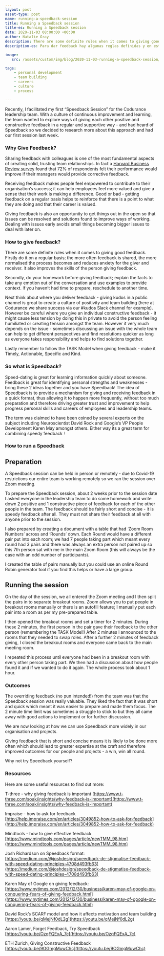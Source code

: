 ```yaml
---
layout: post
asset-type: post
name: running-a-speedback-session
title: Running a Speedback session
title-es: Running a Speedback session
date: 2020-11-03 08:00:00 +00:00
author: Natalie Gray
description: There are some definite rules when it comes to giving good feedback. In this article we will see Speed-dating is great for learning information quickly about someone. Feedback is great for identifying personal strengths and weaknesses - bring these 2 ideas together and you have Speedback!
description-es: Para dar feedback hay algunas reglas definidas y en este artículo, veremos que los Speed-dating son excelentes para dar y recibir feedback de alguien. El feedback es necesario para identificar fortalezas y debilidades personales. Si unimos estas dos ideas tenemos Speedback como un buen método para trabajar el feedback en un equipo.

image:
   src: /assets/custom/img/blog/2020-11-03-running-a-speedback-session/Speedback.jpg

tags:
    - personal development
    - team building
    - careers 
    - culture
    - process

--- 
```


Recently, I facilitated my first “Speedback Session” for the Codurance leadership team. With a culture of continuous improvement and learning, the team wanted to explore ways of giving each other positive and constructive feedback in a regular and supportive way - and had heard of Speedback so we decided to research more about this approach and had our first session last week.  

### Why Give Feedback?

Sharing feedback with colleagues is one of the most fundamental aspects of creating solid, trusting team relationships. In fact a [Harvard Business Review survey](https://hbr.org/2014/01/your-employees-want-the-negative-feedback-you-hate-to-give) found that 72% of respondents felt their performance would improve if their managers would provide corrective feedback. 

Receiving feedback makes people feel empowered to contribute to their organisation’s success; it can help employees feel more valued and give a sense that their work is making a difference. Good or bad - getting feedback on a regular basis helps to reinforce that there is a point to what they are doing and that their career is valued.

Giving feedback is also an opportunity to get things out in the open so that issues can be resolved and solutions found to improve ways of working. Dealing with issues early avoids small things becoming bigger issues to deal with later on.

### How to give feedback?

There are some definite rules when it comes to giving good feedback. Firstly do it on a regular basis; the more often feedback is shared, the more normalised the process becomes and reduces anxiety for the giver and receiver. It also improves the skills of the person giving feedback.

Secondly, do your homework before giving feedback; explain the facts to take any emotion out of the conversation and use examples to provide context.  If you haven’t had time to prepare, reschedule to another time.

Next think about where you deliver feedback - giving kudos in a public channel is great to create a culture of positivity and team building (here at Codurance we share success via our #kudos Slack channel for example). However be careful where you give an individual constructive feedback - it might cause less tension by doing this in private to avoid the person feeling humiliated or creating tension amongst the team. However it very much depends on the issue - sometimes discussing an issue with the whole team can help to get different perspectives and find resolutions quicker as long as everyone takes responsibility and helps to find solutions together.

Lastly remember to follow the TASK Model when giving feedback - make it Timely, Actionable, Specific and Kind.


### So what is Speedback?

Speed-dating is great for learning information quickly about someone. Feedback is great for identifying personal strengths and weaknesses - bring these 2 ideas together and you have Speedback!  The idea of Speedback is to provide a mechanism for giving and receiving feedback in a quick format, thus allowing it to happen more frequently, without too much preparation and therefore driving greater trust and improvement to help progress personal skills and careers of employees and leadership teams.

The term was claimed to have been coined by several experts on the subject including Neuroscientist David Rock and Google’s VP People Development Karen May amongst others. Either way its a great term for combining speedy feedback !

### How to run a Speedback

## Preparation

A Speedback session can be held in person or remotely - due to Covid-19 restrictions our entire team is working remotely so we ran the session over Zoom meeting. 

To prepare the Speedback session, about 2 weeks prior to the session date I asked everyone in the leadership team to do some homework and write down 2 positive and 1 constructive piece of feedback for each of the other people in the team. The feedback should be fairly short and concise - it is speedy feedback after all. They must not share their feedback at all with anyone prior to the session.

I also prepared by creating a document with a table that had ‘Zoom Room Numbers’ across and ‘Rounds’ down. Each Round would have a different pair put into each room; we had 7 people taking part which meant every round had 3 pairs and there was always an extra person not paired up so this 7th person sat with me in the main Zoom Room (this will always be the case with an odd number of participants).

I created the table of pairs manually but you could use an online Round Robin generator tool if you find this helps or have a large group.

## Running the session 

On the day of the session, we all entered the Zoom meeting and I then split the pairs in to separate breakout rooms. Zoom allows you to put people in breakout rooms manually or there is an autofill feature; I manually put each pair into a room as per my pre-prepared table.

I then opened the breakout rooms and set a timer for 2 minutes. During these 2 minutes, the first person in the pair gave their feedback to the other person (remembering the TASK Model!) After 2 minutes I announced to the rooms that they needed to swap roles. After a further 2 minutes of feedback giving, I closed the breakout rooms and everyone came back to the main meeting room.

I repeated this process until everyone had been in a breakout room with every other person taking part. We then had a discussion about how people found it and if we wanted to do it again. The whole process took about 1 hour.

### Outcomes 

The overriding feedback (no pun intended!) from the team was that the Speedback session was really valuable. They liked the fact that it was short and quick which meant it was easier to prepare and made them focus. The 2 minute time limit was sometimes a struggle to stick to but they all came away with good actions to implement or for further discussion.

We are now looking at how we can use Speedback more widely in our organisation and projects. 

Giving feedback that is short and concise means it is likely to be done more often which should lead to greater expertise at the craft and therefore improved outcomes for our people and projects - a win, win all round.

Why not try Speedback yourself?

### Resources

Here are some useful resources to find out more:

T-three - why giving feedback is important
[https://www.t-three.com/soak/insights/why-feedback-is-important](https://www.t-three.com/soak/insights/why-feedback-is-important)

Impraise - how to ask for feedback
[http://help.impraise.com/en/articles/3049852-how-to-ask-for-feedback](http://help.impraise.com/en/articles/3049852-how-to-ask-for-feedback) 

Mindtools - how to give effective feedback
[https://www.mindtools.com/pages/article/newTMM_98.htm](https://www.mindtools.com/pages/article/newTMM_98.htm)

Josh Richardson on Speedback format:
[https://medium.com/@joshdesign/speedback-de-stigmatise-feedback-with-speed-dating-principles-4708d493fb63](https://medium.com/@joshdesign/speedback-de-stigmatise-feedback-with-speed-dating-principles-4708d493fb63) 

Karen May of Google on giving feedback:
[https://www.nytimes.com/2012/12/30/business/karen-may-of-google-on-conquering-fears-of-giving-feedback.html](https://www.nytimes.com/2012/12/30/business/karen-may-of-google-on-conquering-fears-of-giving-feedback.html) 


David Rock’s SCARF model and how it affects motivation and team building
[https://youtu.be/qMejNf0dL2g](https://youtu.be/qMejNf0dL2g) 

Aaron Lamer, Forget Feedback, Try Speedback
[https://youtu.be/OzqFQExA_7c](https://youtu.be/OzqFQExA_7c)

ETH Zurich, Giving Constructive Feedback
[https://youtu.be/9OGmgMuwChc](https://youtu.be/9OGmgMuwChc)
